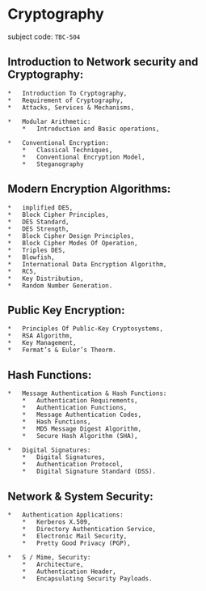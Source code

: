 # Cryptography

subject code: `TBC-504`


##	Introduction to Network security and Cryptography:
	* 	Introduction To Cryptography, 
	*	Requirement of Cryptography, 
	*	Attacks, Services & Mechanisms, 

	*	Modular Arithmetic: 
		*	Introduction and Basic operations, 

	*	Conventional Encryption: 
		*	Classical Techniques, 
		*	Conventional Encryption Model, 
		*	Steganography


##	Modern Encryption Algorithms: 
	*	implified DES, 
	*	Block Cipher Principles, 
	*	DES Standard, 
	*	DES Strength, 
	*	Block Cipher Design Principles, 
	*	Block Cipher Modes Of Operation, 
	*	Triples DES, 
	*	Blowfish, 
	*	International Data Encryption Algorithm, 
	*	RC5, 
	*	Key Distribution, 
	*	Random Number Generation.


##	Public Key Encryption: 
	*	Principles Of Public-Key Cryptosystems, 
	*	RSA Algorithm, 
	*	Key Management, 
	*	Fermat’s & Euler’s Theorm.


##	Hash Functions: 
	*	Message Authentication & Hash Functions: 
		*	Authentication Requirements, 
		*	Authentication Functions, 
		*	Message Authentication Codes, 
		*	Hash Functions, 
		*	MD5 Message Digest Algorithm, 
		*	Secure Hash Algorithm (SHA),

	*	Digital Signatures: 
		*	Digital Signatures, 
		*	Authentication Protocol, 
		*	Digital Signature Standard (DSS).


##	Network & System Security: 
	*	Authentication Applications: 
		*	Kerberos X.509, 
		*	Directory Authentication Service, 
		*	Electronic Mail Security, 
		*	Pretty Good Privacy (PGP), 
	
	*	S / Mime, Security: 
		*	Architecture, 
		*	Authentication Header, 
		*	Encapsulating Security Payloads.







